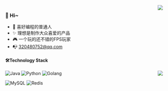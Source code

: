 
<img align="right" src="https://bad-apple-github-readme.vercel.app/api?show_bg=1&username=ziluxike&theme=vue" />

### 🤗 Hi~
- 🎈 喜好编程的普通人
- ✨ 理想是制作大众喜爱的产品
- 🎮 一个玩的还不错的FPS玩家
- 📭 320480752@qq.com



#### 🛠️Technology Stack


<img align="right" src="https://github-profile-trophy.vercel.app/?username=ziluxike&theme=flat&title=Stars,Followers,Commit,MultiLanguage&margin-w=5&row=2&column=2">


<img src="https://img.shields.io/badge/Java-%233776AB.svg?logo=python&logoColor=white&style=flat-square" alt="Java" /> <img src="https://img.shields.io/badge/Python-%233776AB.svg?logo=python&logoColor=white&style=flat-square" alt="Python" /> <img src="https://img.shields.io/badge/Golang-%23000000.svg?logo=goland&logoColor=white&style=flat-square" alt="Golang" />



<img src="https://img.shields.io/badge/MySQL-%234479a1.svg?logo=MySQL&logoColor=white&style=flat-square" alt="MySQL" /> <img src="https://img.shields.io/badge/Redis-%233C4A3F.svg?logo=Redis&logoColor=red&style=flat-square" alt="Redis" />
